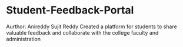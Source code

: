 # Student-Feedback-Portal
Aurthor: Anireddy Sujit Reddy
Created a platform for students to share valuable feedback and collaborate with the college faculty and administration
